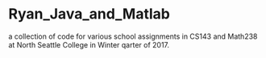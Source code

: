 # Ryan_Java_and_Matlab
a collection of code for various school assignments in CS143 and Math238 at North Seattle College in Winter qarter of 2017.

